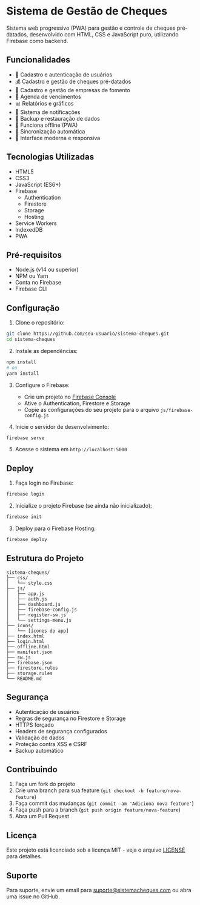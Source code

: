 # Sistema de Gestão de Cheques

Sistema web progressivo (PWA) para gestão e controle de cheques pré-datados, desenvolvido com HTML, CSS e JavaScript puro, utilizando Firebase como backend.

## Funcionalidades

- 📝 Cadastro e autenticação de usuários
- 💰 Cadastro e gestão de cheques pré-datados
- 🏢 Cadastro e gestão de empresas de fomento
- 📅 Agenda de vencimentos
- 📊 Relatórios e gráficos
- 🔔 Sistema de notificações
- 💾 Backup e restauração de dados
- 📱 Funciona offline (PWA)
- 🔄 Sincronização automática
- 🎨 Interface moderna e responsiva

## Tecnologias Utilizadas

- HTML5
- CSS3
- JavaScript (ES6+)
- Firebase
  - Authentication
  - Firestore
  - Storage
  - Hosting
- Service Workers
- IndexedDB
- PWA

## Pré-requisitos

- Node.js (v14 ou superior)
- NPM ou Yarn
- Conta no Firebase
- Firebase CLI

## Configuração

1. Clone o repositório:
```bash
git clone https://github.com/seu-usuario/sistema-cheques.git
cd sistema-cheques
```

2. Instale as dependências:
```bash
npm install
# ou
yarn install
```

3. Configure o Firebase:
   - Crie um projeto no [Firebase Console](https://console.firebase.google.com)
   - Ative o Authentication, Firestore e Storage
   - Copie as configurações do seu projeto para o arquivo `js/firebase-config.js`

4. Inicie o servidor de desenvolvimento:
```bash
firebase serve
```

5. Acesse o sistema em `http://localhost:5000`

## Deploy

1. Faça login no Firebase:
```bash
firebase login
```

2. Inicialize o projeto Firebase (se ainda não inicializado):
```bash
firebase init
```

3. Deploy para o Firebase Hosting:
```bash
firebase deploy
```

## Estrutura do Projeto

```
sistema-cheques/
├── css/
│   └── style.css
├── js/
│   ├── app.js
│   ├── auth.js
│   ├── dashboard.js
│   ├── firebase-config.js
│   ├── register-sw.js
│   └── settings-menu.js
├── icons/
│   └── [ícones do app]
├── index.html
├── login.html
├── offline.html
├── manifest.json
├── sw.js
├── firebase.json
├── firestore.rules
├── storage.rules
└── README.md
```

## Segurança

- Autenticação de usuários
- Regras de segurança no Firestore e Storage
- HTTPS forçado
- Headers de segurança configurados
- Validação de dados
- Proteção contra XSS e CSRF
- Backup automático

## Contribuindo

1. Faça um fork do projeto
2. Crie uma branch para sua feature (`git checkout -b feature/nova-feature`)
3. Faça commit das mudanças (`git commit -am 'Adiciona nova feature'`)
4. Faça push para a branch (`git push origin feature/nova-feature`)
5. Abra um Pull Request

## Licença

Este projeto está licenciado sob a licença MIT - veja o arquivo [LICENSE](LICENSE) para detalhes.

## Suporte

Para suporte, envie um email para suporte@sistemacheques.com ou abra uma issue no GitHub.
